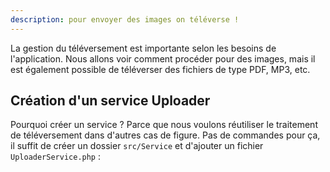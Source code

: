 ```yaml
---
description: pour envoyer des images on téléverse !
---
```


La gestion du téléversement est importante selon les besoins de l'application. Nous allons voir comment procéder pour des images, mais il est également possible de téléverser des fichiers de type PDF, MP3, etc.

## Création d'un service Uploader

Pourquoi créer un service ? Parce que nous voulons réutiliser le traitement de téléversement dans d'autres cas de figure. Pas de commandes pour ça, il suffit de créer un dossier `src/Service` et d'ajouter un fichier `UploaderService.php` :

```php

```